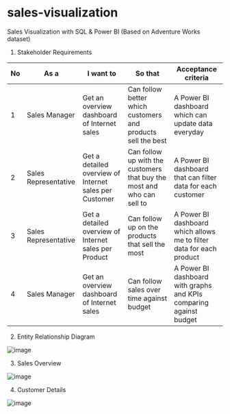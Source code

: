 # sales-visualization
Sales Visualization with SQL &amp; Power BI (Based on Adventure Works dataset)

1. Stakeholder Requirements

| No  | As a | I want to | So that | Acceptance criteria |
| ------------- | ------------- | ------------- | ------------- | ------------- |
| 1 | Sales Manager | Get an overview dashboard of Internet sales | Can follow better which customers and products sell the best | A Power BI dashboard which can update data everyday |
| 2 | Sales Representative | Get a detailed overview of Internet sales per Customer | Can follow up with the customers that buy the most and who can sell to | A Power BI dashboard that can filter data for each customer |
| 3 | Sales Representative | Get a detailed overview of Internet sales per Product | Can follow up on the products that sell the most | A Power BI dashboard which allows me to filter data for each product |
| 4 | Sales Manager | Get an overview dashboard of Internet sales | Can follow sales over time against budget | A Power BI dashboard with graphs and KPIs comparing against budget |

2. Entity Relationship Diagram

![image](https://github.com/QuanPham19/sales-visualization/assets/106662700/d81cd83f-64bd-4c44-9754-f472525d77d8)

3. Sales Overview

![image](https://github.com/QuanPham19/sales-visualization/assets/106662700/42fa1f49-c110-4c13-a796-da890d22c5c5)

4. Customer Details
   
![image](https://github.com/QuanPham19/sales-visualization/assets/106662700/d242d5b8-467f-401e-8ffe-4fcd4e7a67de)



